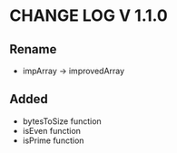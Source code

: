 # CHANGE LOG V 1.1.0

## Rename

 * impArray -> improvedArray

## Added 
 
 * bytesToSize function
 * isEven function
 * isPrime function

